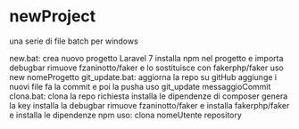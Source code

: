 # newProject
 una serie di file batch per windows
 
 new.bat: crea nuovo progetto Laravel 7 installa npm nel progetto e importa debugbar rimuove fzaninotto/faker e lo sostituisce con fakerphp/faker uso new nomeProgetto
 git_update.bat: aggiorna la repo su gitHub aggiunge i nuovi file fa la commit e poi la pusha uso git_update messaggioCommit
 clona.bat: clona la repo richiesta installa le dipendenze di composer genera la key installa la debugbar rimuove fzaninotto/faker e installa fakerphp/faker e installa le dipendenze npm uso: clona nomeUtente repository
